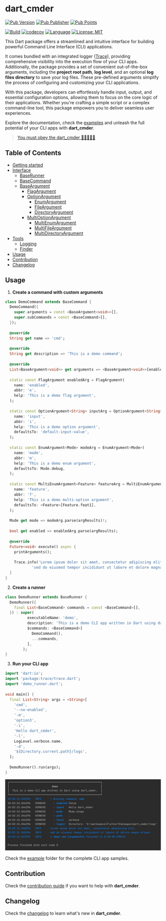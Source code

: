 # dart_cmder

[![Pub Version](https://img.shields.io/pub/v/dart_cmder?color=blue&logo=dart)](https://pub.dev/packages/dart_cmder)
[![Pub Publisher](https://img.shields.io/pub/publisher/dart_cmder)](https://pub.dev/publishers/nikosportolos.com/packages)
[![Pub Points](https://img.shields.io/pub/points/dart_cmder?color=blue&logo=dart)](https://pub.dev/packages/dart_cmder)

[![Build](https://github.com/nikosportolos/dart_cmder/actions/workflows/build.yml/badge.svg)](https://github.com/nikosportolos/dart_cmder/actions/workflows/build.yml)
[![codecov](https://codecov.io/gh/nikosportolos/dart_cmder/graph/badge.svg?token=EA0DRM7F67)](https://codecov.io/gh/nikosportolos/dart_cmder)
[![Language](https://img.shields.io/badge/language-Dart-blue.svg)](https://dart.dev)
[![License: MIT](https://img.shields.io/badge/License-MIT-blue.svg)](https://opensource.org/licenses/MIT)


This Dart package offers a streamlined and intuitive interface for building powerful 
Command Line Interface (CLI) applications. 

It comes bundled with an integrated logger ([Trace](https://pub.dev/packages/trace)), providing 
comprehensive visibility into the execution flow of your CLI apps. 
Additionally, the package provides a set of convenient out-of-the-box arguments, 
including the **project root path**, **log level**, and an optional 
**log files directory** to save your log files. 
These pre-defined arguments simplify the process of configuring and customizing your CLI applications. 

With this package, developers can effortlessly handle input, output, and essential configuration options, 
allowing them to focus on the core logic of their applications. 
Whether you're crafting a simple script or a complex command-line tool, 
this package empowers you to deliver seamless user experiences. 

Explore the documentation, check the [examples](example) and unleash the 
full potential of your CLI apps with **dart_cmder**.

> [You must obey the dart_cmder 🤘🏻🤪🤘🏻](https://youtu.be/BzabCVOBUJI?si=tHOwGNXcvCtUuWfs&t=4)


## Table of Contents

* [Getting started](#getting-started)
* [Interface](#interface)
  * [BaseRunner](./.documentation/runner.md#baserunner)
  * [BaseCommand](./.documentation/command.md#basecommand)
  * [BaseArgument](./.documentation/argument.md#baseargument)
    * [FlagArgument](./.documentation/argument.md#flagargument)
    * [OptionArgument](./.documentation/argument.md#optionargument)
      * [EnumArgument](./.documentation/argument.md#enumargument)
      * [FileArgument](./.documentation/argument.md#fileargument)
      * [DirectoryArgument](./.documentation/argument.md#directoryargument)
    * [MultiOptionArgument](./.documentation/argument.md#multioptionargument)
      * [MultiEnumArgument](./.documentation/argument.md#multioptionargument)
      * [MultiFileArgument](./.documentation/argument.md#multioptionargument)
      * [MultiDirectoryArgument](./.documentation/argument.md#multioptionargument)
* [Tools](./.documentation/tools.md#tools)
  * [Logging](./.documentation/tools.md#logging)
  * [Finder](./.documentation/tools.md#finder)
* [Usage](#usage)
* [Contribution](#contribution)
* [Changelog](#changelog)


## Usage


1. **Create a command with custom arguments**

```dart
class DemoCommand extends BaseCommand {
  DemoCommand({
    super.arguments = const <BaseArgument<void>>[],
    super.subCommands = const <BaseCommand>[],
  });

  @override
  String get name => 'cmd';

  @override
  String get description => 'This is a demo command';

  @override
  List<BaseArgument<void>> get arguments => <BaseArgument<void>>[enabledArg, inputArg, modeArg];

  static const FlagArgument enabledArg = FlagArgument(
    name: 'enabled',
    abbr: 'e',
    help: 'This is a demo flag argument',
  );

  static const OptionArgument<String> inputArg = OptionArgument<String>(
    name: 'input',
    abbr: 'i',
    help: 'This is a demo option argument',
    defaultsTo: 'default-input-value',
  );

  static const EnumArgument<Mode> modeArg = EnumArgument<Mode>(
    name: 'mode',
    abbr: 'm',
    help: 'This is a demo enum argument',
    defaultsTo: Mode.debug,
  );

  static const MultiEnumArgument<Feature> featureArg = MultiEnumArgument<Feature>(
    name: 'feature',
    abbr: 'f',
    help: 'This is a demo multi-option argument',
    defaultsTo: <Feature>[Feature.feat1],
  );

  Mode get mode => modeArg.parse(argResults)!;

  bool get enabled => enabledArg.parse(argResults);

  @override
  Future<void> execute() async {
    printArguments();

    Trace.info('Lorem ipsum dolor sit amet, consectetur adipiscing elit, \n'
            'sed do eiusmod tempor incididunt ut labore et dolore magna aliqua.');
  }
}  
```

2. **Create a runner**

```dart
class DemoRunner extends BaseRunner {
  DemoRunner({
    final List<BaseCommand> commands = const <BaseCommand>[],
  }) : super(
          executableName: 'demo',
          description: 'This is a demo CLI app written in Dart using dart_cmder.',
          $commands: <BaseCommand>[
            DemoCommand(),
            ...commands,
          ],
        );
}
```

3. **Run your CLI app**

```dart
import 'dart:io';
import 'package:trace/trace.dart';
import 'demo_runner.dart';

void main() {
  final List<String> args = <String>[
    'cmd',
    '--no-enabled',
    '-m',
    'option3',
    '-i',
    'Hello dart_cmder',
    '-l',
    LogLevel.verbose.name,
    '-d',
    '${Directory.current.path}/logs',
  ];

  DemoRunner().run(args);
}
```

<a href="https://raw.githubusercontent.com/nikosportolos/dart_cmder/main/assets/images/example.webp" target="_blank">
  <img src="https://raw.githubusercontent.com/nikosportolos/dart_cmder/main/assets/images/example.webp" width="750" alt="dart-cmder-example">
</a>

Check the [example](https://github.com/nikosportolos/dart_cmder/tree/main/example) 
folder for the complete CLI app samples.


## Contribution

Check the [contribution guide](https://github.com/nikosportolos/dart_cmder/tree/main/CONTRIBUTING.md)
if you want to help with **dart_cmder**.


## Changelog

Check the [changelog](https://github.com/nikosportolos/dart_cmder/tree/main/CHANGELOG.md)
to learn what's new in **dart_cmder**.

